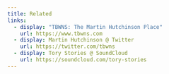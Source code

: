```yaml
---
title: Related
links:
  - display: "TBWNS: The Martin Hutchinson Place"
    url: https://www.tbwns.com
  - display: Martin Hutchinson @ Twitter
    url: https://twitter.com/tbwns
  - display: Tory Stories @ SoundCloud
    url: https://soundcloud.com/tory-stories
---
```

